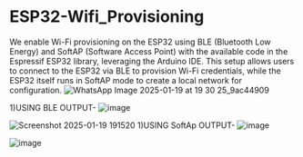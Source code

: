 # ESP32-Wifi_Provisioning
We enable Wi-Fi provisioning on the ESP32 using BLE (Bluetooth Low Energy) and SoftAP (Software Access Point) with the available code in the Espressif ESP32 library, leveraging the Arduino IDE. This setup allows users to connect to the ESP32 via BLE to provision Wi-Fi credentials, while the ESP32 itself runs in SoftAP mode to create a local network for configuration.
![WhatsApp Image 2025-01-19 at 19 30 25_9ac44909](https://github.com/user-attachments/assets/dde479fb-20b4-447e-a023-8a2eaabdd917)


1)USING BLE
OUTPUT-
![image](https://github.com/user-attachments/assets/2094c3ff-0e76-46a7-ac1d-39a9c8c38f05)

![Screenshot 2025-01-19 191520](https://github.com/user-attachments/assets/11a868d3-d6c8-418f-b736-0c9e5c0f9717)
1)USING SoftAp
OUTPUT-
![image](https://github.com/user-attachments/assets/fe7aea9a-333c-4a28-8f28-7e1dccee49b4)

![image](https://github.com/user-attachments/assets/eefb4368-fa14-492b-8e86-e41d5a07ad92)

